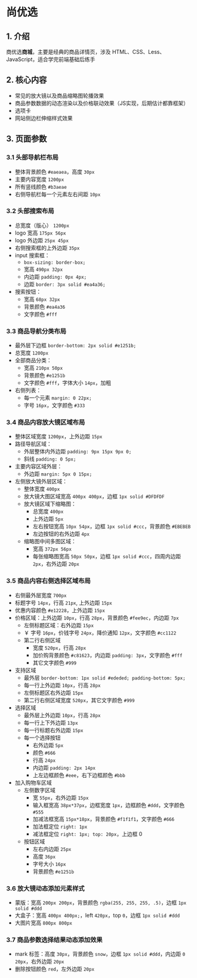 # 尚优选

## 1. 介绍

商优选**商城**，主要是经典的商品详情页，涉及 HTML、CSS、Less、JavaScript，适合学完前端基础后练手

## 2. 核心内容

- 常见的放大镜以及商品缩略图轮播效果
- 商品参数数据的动态渲染以及价格联动效果（JS实现，后期估计都靠框架）
- 选项卡
- 网站侧边栏伸缩样式效果

## 3. 页面参数

### 3.1 头部导航栏布局

- 整体背景颜色 `#eaeaea`，高度 `30px`
- 主要内容宽度 `1200px`
- 所有竖线颜色 `#b3aeae`
- 右侧导航栏每一个元素左右间距 `10px`

### 3.2 头部搜索布局

- 总宽度（版心） `1200px`
- logo 宽高 `175px 56px`
- logo 外边距 `25px 45px`
- 右侧搜索框的上外边距 `35px`
- input 搜索框：
  - `box-sizing: border-box;`
  - 宽高 `490px 32px`
  - 内边距 `padding: 0px 4px;`
  - 边距 `border: 3px solid #ea4a36;`
- 搜索按钮：
  - 宽高 `68px 32px`
  - 背景颜色 `#ea4a36`
  - 文字颜色 `#fff`

### 3.3 商品导航分类布局

- 最外层下边框 `border-bottom: 2px solid #e1251b;`
- 总宽度 `1200px`
- 全部商品分类：
  - 宽高 `210px 50px`
  - 背景颜色 `#e1251b`
  - 文字颜色 `#fff`，字体大小 `14px`，加粗
- 右侧列表：
  - 每一个元素 `margin: 0 22px;`
  - 字号 `16px`，文字颜色 `#333`
  
### 3.4 商品内容放大镜区域布局

- 整体区域宽度 `1200px`，上外边距 `15px`
- 路径导航区域：
  - 外层整体内外边距 `padding: 9px 15px 9px 0;`
  - 斜线 `padding: 0 5px;`
- 主要内容区域外层：
  - 外边距 `margin: 5px 0 15px;`
- 左侧放大镜外层区域：
  - 整体宽度 `400px`
  - 放大镜大图区域宽高 `400px 400px`，边框 `1px solid #DFDFDF`
  - 放大镜区域下缩略图：
    - 总宽度 `400px`
    - 上外边距 `5px`
    - 左右按钮宽高 `10px 54px`，边框 `1px solid #ccc`，背景颜色 `#EBEBEB`
    - 左边按钮的右外边距 `4px`
  - 缩略图中间多图区域：
    - 宽高 `372px 56px`
    - 每张缩略图宽高 `50px 50px`，边框 `1px solid #ccc`，四周内边距 `2px`，右外边距 `20px`
  
### 3.5 商品内容右侧选择区域布局

- 右侧最外层宽度 `700px`
- 标题字号 `14px`，行高 `21px`, 上外边距 `15px`
- 优惠内容颜色 `#e12228`，上外边距 `15px`
- 价格区域：上外边距 `10px`，行高 `28px`，背景颜色 `#fee9ec`，内边距 `7px`
  - 左侧标题区域：右外边距 `15px`
  - ￥ 字号 `16px`，价钱字号 `24px`，降价通知 `12px`，文字颜色 `#cc1122`
  - 第二行右侧区域
    - 宽度 `520px`，行高 `28px`
    - 加价购背景颜色 `#c81623`，内边距 `padding: 3px`，文字颜色 `#fff`
    - 其它文字颜色 `#999`   
- 支持区域
  - 最外层 `border-bottom: 1px solid #ededed; padding-bottom: 5px;`
  - 每一行上外边距 `10px`，行高 `28px`
  - 左侧标题区右外边距 `15px`
  - 第二行右侧区域宽度 `520px`，其它文字颜色 `#999`
- 选择区域
  - 最外层上外边距 `10px`，行高 `28px`
  - 每一行上下外边距 `13px`
  - 每一行标题右外边距 `15px`
  - 每一个选择按钮
    - 右外边距 `5px`
    - 颜色 `#666`
    - 行高 `24px`
    - 内边距 `padding: 2px 14px`
    - 上左边框颜色 `#eee`，右下边框颜色 `#bbb`
- 加入购物车区域
  - 左侧数字区域
    - 宽 `55px`，右外边距 `15px`
    - 输入框宽高 `38px*37px`，边框宽度 `1px`，边框颜色 `#ddd`，文字颜色 `#555`
    - 加减法框宽高 `15px*18px`，背景颜色 `#f1f1f1`，文字颜色 `#666`
    - 加法框定位 `right: 1px`
    - 减法框定位 `right: 1px; top: 20px`，上边框 0
  - 按钮区域
    - 左右内边距 `25px`
    - 高度 `36px`
    - 字号大小 `16px`
    - 背景颜色 `#e1251b`

### 3.6 放大镜动态添加元素样式

- 蒙版：宽高 `200px 200px`，背景颜色 `rgba(255, 255, 255, .5)`，边框 `1px solid #ddd`
- 大盒子：宽高 `400px 400px;`，left `420px`，top `0`，边框 `1px solid #ddd`
- 大图片宽高 `800px 800px`

### 3.7 商品参数选择结果动态添加效果

- mark 标签：高度 `30px`，背景颜色 `snow`，边框 `1px solid #ddd`，内边距 `0 20px`，右外边距 `20px`
- 删除按钮颜色 `red`，左外边距 `20px`
